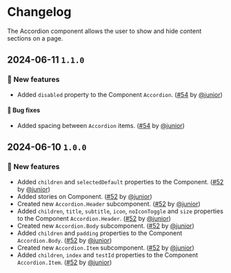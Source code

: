 # Changelog

The Accordion component allows the user to show and hide content sections on a page.

## 2024-06-11 `1.1.0`

### 🎉 New features

- Added `disabled` property to the Component `Accordion`. ([#54](https://git.rarolabs.com.br/frontend/rarui/-/merge_requests/54) by [@junior](https://git.rarolabs.com.br/junior))

#### 🐛 Bug fixes

- Added spacing between `Accordion` items. ([#54](https://git.rarolabs.com.br/frontend/rarui/-/merge_requests/54) by [@junior](https://git.rarolabs.com.br/junior))

## 2024-06-10 `1.0.0`

### 🎉 New features

- Added `children` and `selectedDefault` properties to the Component. ([#52](https://git.rarolabs.com.br/frontend/rarui/-/merge_requests/52) by [@junior](https://git.rarolabs.com.br/junior))
- Added stories on Component. ([#52](https://git.rarolabs.com.br/frontend/rarui/-/merge_requests/52) by [@junior](https://git.rarolabs.com.br/junior))
- Created new `Accordion.Header` subcomponent. ([#52](https://git.rarolabs.com.br/frontend/rarui/-/merge_requests/52) by [@junior](https://git.rarolabs.com.br/junior))
- Added `children`, `title`, `subtitle`, `icon`, `noIconToggle` and `size` properties to the Component `Accordion.Header`. ([#52](https://git.rarolabs.com.br/frontend/rarui/-/merge_requests/52) by [@junior](https://git.rarolabs.com.br/junior))
- Created new `Accordion.Body` subcomponent. ([#52](https://git.rarolabs.com.br/frontend/rarui/-/merge_requests/52) by [@junior](https://git.rarolabs.com.br/junior))
- Added `children` and `padding` properties to the Component `Accordion.Body`. ([#52](https://git.rarolabs.com.br/frontend/rarui/-/merge_requests/52) by [@junior](https://git.rarolabs.com.br/junior))
- Created new `Accordion.Item` subcomponent. ([#52](https://git.rarolabs.com.br/frontend/rarui/-/merge_requests/52) by [@junior](https://git.rarolabs.com.br/junior))
- Added `children`, `index` and `testId` properties to the Component `Accordion.Item`. ([#52](https://git.rarolabs.com.br/frontend/rarui/-/merge_requests/52) by [@junior](https://git.rarolabs.com.br/junior))

<!-- #### 🛠 Breaking changes -->

<!-- #### 📚 3rd party library updates -->

<!-- #### 🎉 New features -->

<!-- #### 🐛 Bug fixes -->

<!-- #### 💡 Others -->
